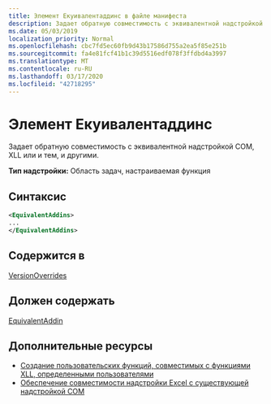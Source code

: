 ```yaml
---
title: Элемент Екуивалентаддинс в файле манифеста
description: Задает обратную совместимость с эквивалентной надстройкой COM, XLL или и тем, и другими.
ms.date: 05/03/2019
localization_priority: Normal
ms.openlocfilehash: cbc7fd5ec60fb9d43b17586d755a2ea5f85e251b
ms.sourcegitcommit: fa4e81fcf41b1c39d5516edf078f3ffdbd4a3997
ms.translationtype: MT
ms.contentlocale: ru-RU
ms.lasthandoff: 03/17/2020
ms.locfileid: "42718295"
---
```

# <a name="equivalentaddins-element"></a>Элемент Екуивалентаддинс

Задает обратную совместимость с эквивалентной надстройкой COM, XLL или и тем, и другими.

**Тип надстройки:** Область задач, настраиваемая функция

## <a name="syntax"></a>Синтаксис

```XML
<EquivalentAddins>
...  
</EquivalentAddins>  
```

## <a name="contained-in"></a>Содержится в

[VersionOverrides](versionoverrides.md)

## <a name="must-contain"></a>Должен содержать

[EquivalentAddin](equivalentaddin.md)

## <a name="see-also"></a>Дополнительные ресурсы

- [Создание пользовательских функций, совместимых с функциями XLL, определенными пользователями](../../excel/make-custom-functions-compatible-with-xll-udf.md)
- [Обеспечение совместимости надстройки Excel с существующей надстройкой COM](../../develop/make-office-add-in-compatible-with-existing-com-add-in.md)